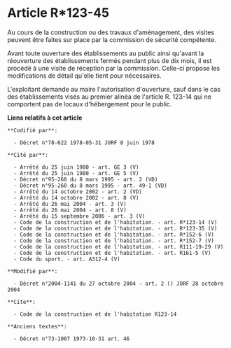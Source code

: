 # Article R*123-45

Au cours de la construction ou des travaux d'aménagement, des visites peuvent être faites sur place par la commission de
sécurité compétente.

Avant toute ouverture des établissements au public ainsi qu'avant la réouverture des établissements fermés pendant plus de
dix mois, il est procédé à une visite de réception par la commission. Celle-ci propose les modifications de détail qu'elle
tient pour nécessaires.

L'exploitant demande au maire l'autorisation d'ouverture, sauf dans le cas des établissements visés au premier alinéa de
l'article R. 123-14 qui ne comportent pas de locaux d'hébergement pour le public.

**Liens relatifs à cet article**

	**Codifié par**:

	  - Décret n°78-622 1978-05-31 JORF 8 juin 1978

	**Cité par**:

	  - Arrêté du 25 juin 1980 - art. GE 3 (V)
	  - Arrêté du 25 juin 1980 - art. GE 5 (V)
	  - Décret n°95-260 du 8 mars 1995 - art. 2 (VD)
	  - Décret n°95-260 du 8 mars 1995 - art. 49-1 (VD)
	  - Arrêté du 14 octobre 2002 - art. 2 (VD)
	  - Arrêté du 14 octobre 2002 - art. 8 (V)
	  - Arrêté du 26 mai 2004 - art. 3 (V)
	  - Arrêté du 26 mai 2004 - art. 8 (V)
	  - Arrêté du 15 septembre 2006 - art. 3 (V)
	  - Code de la construction et de l'habitation. - art. R*123-14 (V)
	  - Code de la construction et de l'habitation. - art. R*123-35 (V)
	  - Code de la construction et de l'habitation. - art. R*152-6 (V)
	  - Code de la construction et de l'habitation. - art. R*152-7 (V)
	  - Code de la construction et de l'habitation. - art. R111-19-29 (V)
	  - Code de la construction et de l'habitation. - art. R161-5 (V)
	  - Code du sport. - art. A312-4 (V)

	**Modifié par**:

	  - Décret n°2004-1141 du 27 octobre 2004 - art. 2 () JORF 28 octobre 2004

	**Cite**:

	  - Code de la construction et de l'habitation R123-14

	**Anciens textes**:

	  - Décret n°73-1007 1973-10-31 art. 46
